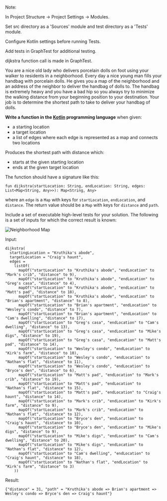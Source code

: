 Note:

In Project Structure -> Project Settings -> Modules.

Set src directory as a 'Sources' module and test directory as a 'Tests' module.

Configure Kotlin settings before running Tests.

Add tests in GraphTest for additional testing.

dijkstra function call is made in GraphTest.



You are a nice old lady who delivers porcelain dolls on foot using your walker to residents in a neighborhood. Every day a nice young man fills your handbag with porcelain dolls. He gives you a map of the neighborhood and an address of the neighbor to deliver the handbag of dolls to. The handbag is extremely heavy and you have a bad hip so you always try to minimize the walking distance from your beginning position to your destination. Your job is to determine the shortest path to take to deliver your handbag of dolls.

**Write a function in the [Kotlin](http://kotlinlang.org/) programming language** when given:

* a starting location
* a target location
* a list of edges where each edge is represented as a map and connects two locations
  
Produces the shortest path with distance which:

* starts at the given starting location
* ends at the given target location
 
The function should have a signature like this:

    fun dijkstra(startLocation: String, endLocation: String, edges: List<Map<String, Any>>): Map<String, Any>

where an `edge` is a `Map` with keys for `startLocation`, `endLocation`, and `distance`. The return value should be a `Map` with keys for `distance` and `path`.

Include a set of executable high-level tests for your solution. The following is a set of inputs for which the correct result is known:

![Neighborhood Map](https://raw.github.com/postnati/doll-delivery/master/neighborhood-map.png)

Input:

    dijkstra(
      startingLocation = "Kruthika's abode",
      targetLocation = "Craig's haunt",
      edges = 
        listOf(
          mapOf("startLocation" to "Kruthika's abode", "endLocation" to "Mark's crib", "distance" to 9),
          mapOf("startLocation" to "Kruthika's abode", "endLocation" to "Greg's casa", "distance" to 4),
          mapOf("startLocation" to "Kruthika's abode", "endLocation" to "Matt's pad", "distance" to 18),
          mapOf("startLocation" to "Kruthika's abode", "endLocation" to "Brian's apartment", "distance" to 8),
          mapOf("startLocation" to "Brian's apartment", "endLocation" to "Wesley's condo", "distance" to 7),
          mapOf("startLocation" to "Brian's apartment", "endLocation" to "Cam's dwelling", "distance" to 17),
          mapOf("startLocation" to "Greg's casa", "endLocation" to "Cam's dwelling", "distance" to 13),
          mapOf("startLocation" to "Greg's casa", "endLocation" to "Mike's digs", "distance" to 19),
          mapOf("startLocation" to "Greg's casa", "endLocation" to "Matt's pad", "distance" to 14),
          mapOf("startLocation" to "Wesley's condo", "endLocation" to "Kirk's farm", "distance" to 10),
          mapOf("startLocation" to "Wesley's condo", "endLocation" to "Nathan's flat", "distance" to 11),
          mapOf("startLocation" to "Wesley's condo", "endLocation" to "Bryce's den", "distance" to 6),
          mapOf("startLocation" to "Matt's pad", "endLocation" to "Mark's crib", "distance" to 19),
          mapOf("startLocation" to "Matt's pad", "endLocation" to "Nathan's flat", "distance" to 15),
          mapOf("startLocation" to "Matt's pad", "endLocation" to "Craig's haunt", "distance" to 14),
          mapOf("startLocation" to "Mark's crib", "endLocation" to "Kirk's farm", "distance" to 9),
          mapOf("startLocation" to "Mark's crib", "endLocation" to "Nathan's flat", "distance" to 12),
          mapOf("startLocation" to "Bryce's den", "endLocation" to "Craig's haunt", "distance" to 10),
          mapOf("startLocation" to "Bryce's den", "endLocation" to "Mike's digs", "distance" to 9),
          mapOf("startLocation" to "Mike's digs", "endLocation" to "Cam's dwelling", "distance" to 20),
          mapOf("startLocation" to "Mike's digs", "endLocation" to "Nathan's flat", "distance" to 12),
          mapOf("startLocation" to "Cam's dwelling", "endLocation" to "Craig's haunt", "distance" to 18),
          mapOf("startLocation" to "Nathan's flat", "endLocation" to "Kirk's farm", "distance" to 3)
        ))

Result:
  
    {"distance" = 31, "path" = "Kruthika's abode => Brian's apartment => Wesley's condo => Bryce's den => Craig's haunt"}
